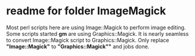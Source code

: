 # readme for folder ImageMagick

Most perl scripts here are using Image::Magick to perform image editing.
Some scripts started **gm** are using Graphics::Magick. It is nearly seamless
to convert Image::Magick script to Graphics::Magick. Only replace __"Image::Magick"__
to __"Graphics::Magick""__ and jobs done.
